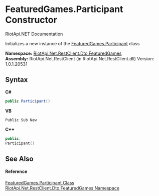 # FeaturedGames.Participant Constructor 
RiotApi.NET Documentation 

Initializes a new instance of the <a href="6d4b4baf-c107-1e3e-95ef-d17deea1bf1c">FeaturedGames.Participant</a> class

**Namespace:**&nbsp;<a href="3e2b828e-de06-ca7f-5a82-548a331b47bc">RiotApi.Net.RestClient.Dto.FeaturedGames</a><br />**Assembly:**&nbsp;RiotApi.Net.RestClient (in RiotApi.Net.RestClient.dll) Version: 1.0.1.20531

## Syntax

**C#**<br />
``` C#
public Participant()
```

**VB**<br />
``` VB
Public Sub New
```

**C++**<br />
``` C++
public:
Participant()
```


## See Also


#### Reference
<a href="6d4b4baf-c107-1e3e-95ef-d17deea1bf1c">FeaturedGames.Participant Class</a><br /><a href="3e2b828e-de06-ca7f-5a82-548a331b47bc">RiotApi.Net.RestClient.Dto.FeaturedGames Namespace</a><br />